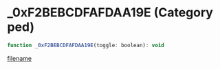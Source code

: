 # _0xF2BEBCDFAFDAA19E (Category ped)

```js
function _0xF2BEBCDFAFDAA19E(toggle: boolean): void
```

[filename](_0xF2BEBCDFAFDAA19E_m.md ':include')